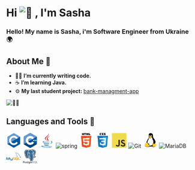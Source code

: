 <div>
<h1>Hi <img src="https://github.com/JustSashaUP/JustSashaUP/assets/94720780/e92e4600-5346-4a56-aaac-9968ed69c5b8" alt="👋" style="width:30px"/> , I'm Sasha</h1>
<h3>Hello! My name is Sasha, i'm Software Engineer from Ukraine 🌍</h3>
</div>

## About Me 🙂
<div>
<ul>
    <li>🧑‍💻 <strong>I’m currently writing code.</strong></li>
    <li>☕ <strong>I’m learning Java.</strong></li>
    <li>⚙️ <strong>My last student project: </strong><a href="https://github.com/JustSashaUP/bank-managment-app">bank-managment-app</a></li>
</ul>
<img src="https://github.com/JustSashaUP/JustSashaUP/assets/94720780/85ce09a9-6e17-4710-83f6-9bf76048916d" alt="🧑‍💻" style="width:300px;"/>
</div>

## Languages and Tools 🚀
<p align="left">
  <img src="https://raw.githubusercontent.com/devicons/devicon/master/icons/c/c-original.svg" alt="C" width="40" height="40"/>
  <img src="https://raw.githubusercontent.com/devicons/devicon/master/icons/cplusplus/cplusplus-original.svg" alt="C++" width="40" height="40"/>
  <img src="https://raw.githubusercontent.com/devicons/devicon/master/icons/java/java-original.svg" alt="Java" width="40" height="40"/>
    <img src="https://www.vectorlogo.zone/logos/springio/springio-icon.svg" alt="spring" width="40" height="40"/>
  <img src="https://raw.githubusercontent.com/devicons/devicon/master/icons/html5/html5-original-wordmark.svg" alt="HTML5" width="40" height="40"/>
  <img src="https://raw.githubusercontent.com/devicons/devicon/master/icons/css3/css3-original-wordmark.svg" alt="CSS3" width="40" height="40"/>
  <img src="https://raw.githubusercontent.com/devicons/devicon/master/icons/javascript/javascript-original.svg" alt="JavaScript" width="40" height="40"/>
  <img src="https://www.vectorlogo.zone/logos/git-scm/git-scm-icon.svg" alt="Git" width="40" height="40"/>
  <img src="https://raw.githubusercontent.com/devicons/devicon/master/icons/linux/linux-original.svg" alt="Linux" width="40" height="40"/>
  <img src="https://www.vectorlogo.zone/logos/mariadb/mariadb-icon.svg" alt="MariaDB" width="40" height="40"/>
  <img src="https://raw.githubusercontent.com/devicons/devicon/master/icons/mysql/mysql-original-wordmark.svg" alt="MySQL" width="40" height="40"/>
  <img src="https://raw.githubusercontent.com/devicons/devicon/master/icons/postgresql/postgresql-original-wordmark.svg" alt="PostgreSQL" width="40" height="40"/>
</p>
